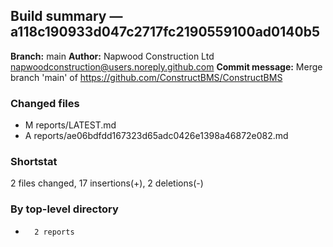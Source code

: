 ## Build summary — a118c190933d047c2717fc2190559100ad0140b5

**Branch:** main
**Author:** Napwood Construction Ltd <napwoodconstruction@users.noreply.github.com>
**Commit message:** Merge branch 'main' of https://github.com/ConstructBMS/ConstructBMS

### Changed files
 - M	reports/LATEST.md
 - A	reports/ae06bdfdd167323d65adc0426e1398a46872e082.md

### Shortstat
 2 files changed, 17 insertions(+), 2 deletions(-)

### By top-level directory
 -       2 reports
